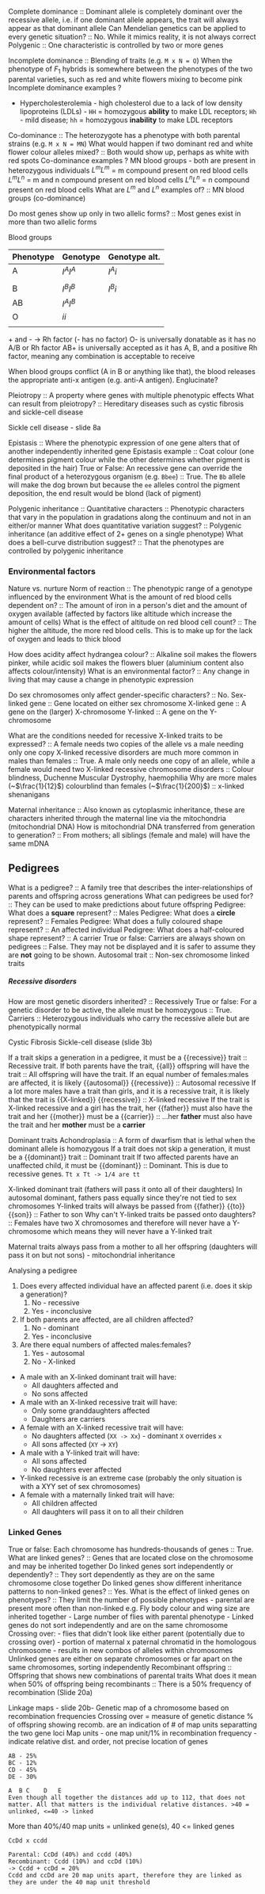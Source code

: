 Complete dominance :: Dominant allele is completely dominant over the recessive allele, i.e. if one dominant allele appears, the trait will always appear as that dominant allele
Can Mendelian genetics can be applied to every genetic situation? :: No. While it mimics reality, it is not always correct
Polygenic :: One characteristic is controlled by two or more genes

Incomplete dominance :: Blending of traits (e.g. `M x N = O`)
When the phenotype of $F_{1}$ hybrids is somewhere between the phenotypes of the two parental varieties, such as red and white flowers mixing to become pink
Incomplete dominance examples
?
- Hypercholesterolemia - high cholesterol due to a lack of low density lipoproteins (LDLs) - `HH` = homozygous **ability** to make LDL receptors; `Hh` - mild disease; `hh` = homozygous **inability** to make LDL receptors

Co-dominance :: The heterozygote has a phenotype with both parental strains (e.g. `M x N = MN`)
What would happen if two dominant red and white flower colour alleles mixed? :: Both would show up, perhaps as white with red spots
Co-dominance examples
?
MN blood groups - both are present in heterozygous individuals
	$L^{m}L^{m}$ = m compound present on red blood cells
	$L^{m}L^{n}$ = m and n compound present on red blood cells
	$L^{n}L^{n}$ = n compound present on red blood cells
What are $L^{m}$ and $L^{n}$ examples of? :: MN blood groups (co-dominance)

Do most genes show up only in two allelic forms? :: Most genes exist in more than two allelic forms

Blood groups

| Phenotype | Genotype     | Genotype alt. |
| --------- | ------------ | ------------- |
| A         | $I^{A}I^{A}$ | $I^{A}i$      |
|           |              |               |
| B         | $I^{B}I^{B}$ | $I^{B}i$      |
| AB        | $I^{A}I^{B}$ |               |
| O         | $ii$         |               |
|           |              |               |
\+ and -  -> Rh factor (- has no factor)
O- is universally donatable as it has no A/B or Rh factor
AB+ is universally accepted as it has A, B, and a positive Rh factor, meaning any combination is acceptable to receive

When blood groups conflict (A in B or anything like that), the blood releases the appropriate anti-x antigen (e.g. anti-A antigen). Englucinate?

Pleiotropy :: A property where genes with multiple phenotypic effects
What can result from pleiotropy? :: Hereditary diseases such as cystic fibrosis and sickle-cell disease

Sickle cell disease - slide 8a

Epistasis :: Where the phenotypic expression of one gene alters that of another independently inherited gene
Epistasis example :: Coat colour (one determines pigment colour while the other determines whether pigment is deposited in the hair) 
True or False: An recessive gene can override the final product of a heterozygous organism (e.g. `Bbee`) :: True. The `Bb` allele will make the dog brown but because the `ee` alleles control the pigment deposition, the end result would be blond (lack of pigment)

Polygenic inheritance :: 
Quantitative characters :: Phenotypic characters that vary in the population in gradations along the continuum and not in an either/or manner
What does quantitative variation suggest? :: Polygenic inheritance (an additive effect of 2+ genes on a single phenotype)
What does a bell-curve distribution suggest? :: That the phenotypes are controlled by polygenic inheritance


### Environmental factors
Nature vs. nurture
Norm of reaction :: The phenotypic range of a genotype influenced by the environment
What is the amount of red blood cells dependent on? :: The amount of iron in a person's diet and the amount of oxygen available (affected by factors like altitude which increase the amount of cells)
What is the effect of altitude on red blood cell count? :: The higher the altitude, the more red blood cells. This is to make up for the lack of oxygen and leads to thick blood

How does acidity affect hydrangea colour? :: Alkaline soil makes the flowers pinker, while acidic soil makes the flowers bluer (aluminium content also affects colour/intensity)
What is an environmental factor? :: Any change in living that may cause a change in phenotypic expression



Do sex chromosomes only affect gender-specific characters? :: No.
Sex-linked gene :: Gene located on either sex chromosome
X-linked gene :: A gene on the (larger) X-chromosome
Y-linked :: A gene on the Y-chromosome

What are the conditions needed for recessive X-linked traits to be expressed? :: A female needs two copies of the allele vs a male needing only one copy
X-linked recessive disorders are much more common in males than females :: True. A male only needs one copy of an allele, while a female would need two
X-linked recessive chromosome disorders :: Colour blindness, Duchenne Muscular Dystrophy, haemophilia
Why are more males (~$\frac{1}{12}$) colourblind than females (~$\frac{1}{200}$) :: x-linked shenanigans

Maternal inheritance :: Also known as cytoplasmic inheritance, these are characters inherited through the maternal line via the mitochondria (mitochondrial DNA)
How is mitochondrial DNA transferred from generation to generation? :: From mothers; all siblings (female and male) will have the same mDNA


## Pedigrees
What is a pedigree? :: A family tree that describes the inter-relationships of parents and offspring across generations
What can pedigrees be used for? :: They can be used to make predictions about future offspring
Pedigree: What does a **square** represent? :: Males
Pedigree: What does a **circle** represent? :: Females
Pedigree: What does a fully coloured shape represent? :: An affected individual
Pedigree: What does a half-coloured shape represent? :: A carrier
True or false: Carriers are always shown on pedigrees :: False. They may not be displayed and it is safer to assume they are **not** going to be shown.
Autosomal trait :: Non-sex chromosome linked traits

##### Recessive disorders
How are most genetic disorders inherited? :: Recessively
True or false: For a genetic disorder to be active, the allele must be homozygous :: True.
Carriers :: Heterozygous individuals who carry the recessive allele but are phenotypically normal

Cystic Fibrosis
Sickle-cell disease (slide 3b)

If a trait skips a generation in a pedigree, it must be a {{recessive}} trait :: Recessive trait.
If both parents have the trait, {{all}} offspring will have the trait :: All offspring will have the trait.
If an equal number of females:males are affected, it is likely {{autosomal}} {{recessive}} :: Autosomal recessive
If a lot more males have a trait than girls, and it is a recessive trait, it is likely that the trait is {{X-linked}} {{recessive}} :: X-linked recessive
If the trait is X-linked recessive and a girl has the trait, her {{father}} must also have the trait and her {{mother}} must be a {{carrier}} :: ...her **father** must also have the trait and her **mother** must be a **carrier**

Dominant traits
Achondroplasia :: A form of dwarfism that is lethal when the dominant allele is homozygous
If a trait does not skip a generation, it must be a {{dominant}} trait :: Dominant trait
If two affected parents have an unaffected child, it must be {{dominant}} :: Dominant. This is due to recessive genes. `Tt x Tt -> 1/4 are tt`

X-linked dominant trait (fathers will pass it onto all of their daughters)
In autosomal dominant, fathers pass equally since they're not tied to sex chromosomes
Y-linked traits will always be passed from {{father}} {{to}} {{son}} :: Father to son
Why can't Y-linked traits be passed onto daughters? :: Females have two X chromosomes and therefore will never have a Y-chromosome which means they will never have a Y-linked trait

Maternal traits always pass from a mother to all her offspring (daughters will pass it on but not sons) - mitochondrial inheritance


Analysing a pedigree
1. Does every affected individual have an affected parent (i.e. does it skip a generation)?
	1. No - recessive
	2. Yes - inconclusive
2. If both parents are affected, are all children affected?
	1. No - dominant
	2. Yes - inconclusive
3. Are there equal numbers of affected males:females?
	1. Yes - autosomal
	2. No - X-linked
- A male with an X-linked dominant trait will have:
	- All daughters affected and
	- No sons affected
- A male with an X-linked recessive trait will have:
	- Only some granddaughters affected
	- Daughters are carriers
- A female with an X-linked recessive trait will have:
	- No daughters affected (`XX -> Xx`) - dominant `X` overrides `x`
	- All sons affected (`XY` -> `XY`)
- A male with a Y-linked trait will have:
	- All sons affected
	- No daughters ever affected
- Y-linked recessive is an extreme case (probably the only situation is with a XYY set of sex chromosomes)
- A female with a maternally linked trait will have:
	- All children affected
	- All daughters will pass it on to all their children


### Linked Genes
True or false: Each chromosome has hundreds-thousands of genes :: True.
What are linked genes? :: Genes that are located close on the chromosome and may be inherited together
Do linked genes sort independently or dependently? :: They sort dependently as they are on the same chromosome close together
Do linked genes show different inheritance patterns to non-linked genes? :: Yes.
What is the effect of linked genes on phenotypes? :: They limit the number of possible phenotypes
	- parental are present more often than non-linked
e.g. Fly body colour and wing size are inherited together
	- Large number of flies with parental phenotype
	- Linked genes do not sort independently and are on the same chromosome
Crossing over:
	- flies that didn't look like either parent (potentially due to crossing over)
	- portion of maternal x paternal chromatid in the homologous chromosome
		- results in new combos of alleles within chromosomes
Unlinked genes are either on separate chromosomes or far apart on the same chromosomes, sorting independently
Recombinant offspring :: Offspring that shows new combinations of parental traits
What does it mean when 50% of offspring being recombinants :: There is a 50% frequency of recombination (Slide 20a)

Linkage maps - slide 20b- 
Genetic map of a chromosome based on recombination frequencies
Crossing over = measure of genetic distance
% of offspring showing recomb. are an indication of # of map units separatting the two gene loci
Map units - one map unit/1% in recombination frequency
	- indicate relative dist. and order, not precise location of genes
```
AB - 25%
BC - 12%
CD - 45%
DE - 30%

A  B C    D   E
Even though all together the distances add up to 112, that does not matter. All that matters is the individual relative distances. >40 = unlinked, <=40 -> linked 
```
More than 40%/40 map units = unlinked gene(s), 40 <= linked genes
```
CcDd x ccdd

Parental: CcDd (40%) and ccdd (40%)
Recombinant: Ccdd (10%) and ccDd (10%)
-> Ccdd + ccDd = 20%
Ccdd and ccDd are 20 map units apart, therefore they are linked as they are under the 40 map unit threshold
```

